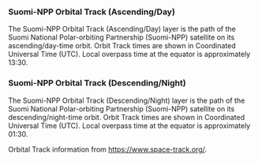 ###  Suomi-NPP Orbital Track (Ascending/Day)
The Suomi-NPP Orbital Track (Ascending/Day) layer is the path of the Suomi National Polar-orbiting Partnership (Suomi-NPP) satellite on its ascending/day-time orbit. Orbit Track times are shown in Coordinated Universal Time (UTC). Local overpass time at the equator is approximately 13:30.

###  Suomi-NPP Orbital Track (Descending/Night)
The Suomi-NPP Orbital Track (Descending/Night) layer is the path of the Suomi National Polar-orbiting Partnership (Suomi-NPP) satellite on its descending/night-time orbit. Orbit Track times are shown in Coordinated Universal Time (UTC). Local overpass time at the equator is approximately 01:30.

Orbital Track information from <https://www.space-track.org/>.
